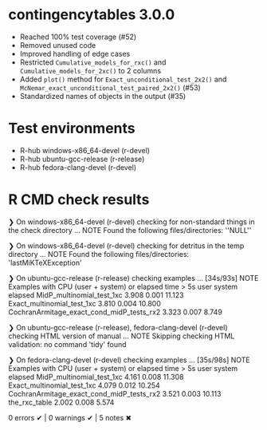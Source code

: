 # contingencytables 3.0.0

* Reached 100% test coverage (#52)
* Removed unused code
* Improved handling of edge cases
* Restricted `Cumulative_models_for_rxc()` and `Cumulative_models_for_2xc()` to 2 columns
* Added `plot()` method for `Exact_unconditional_test_2x2()` and `McNemar_exact_unconditional_test_paired_2x2()` (#53)
* Standardized names of objects in the output (#35)

# Test environments
- R-hub windows-x86_64-devel (r-devel)
- R-hub ubuntu-gcc-release (r-release)
- R-hub fedora-clang-devel (r-devel)

# R CMD check results
❯ On windows-x86_64-devel (r-devel)
  checking for non-standard things in the check directory ... NOTE
  Found the following files/directories:
    ''NULL''

❯ On windows-x86_64-devel (r-devel)
  checking for detritus in the temp directory ... NOTE
  Found the following files/directories:
    'lastMiKTeXException'

❯ On ubuntu-gcc-release (r-release)
  checking examples ... [34s/93s] NOTE
  Examples with CPU (user + system) or elapsed time > 5s
                                             user system elapsed
  MidP_multinomial_test_1xc                 3.908  0.001  11.123
  Exact_multinomial_test_1xc                3.810  0.004  10.800
  CochranArmitage_exact_cond_midP_tests_rx2 3.323  0.007   8.749

❯ On ubuntu-gcc-release (r-release), fedora-clang-devel (r-devel)
  checking HTML version of manual ... NOTE
  Skipping checking HTML validation: no command 'tidy' found

❯ On fedora-clang-devel (r-devel)
  checking examples ... [35s/98s] NOTE
  Examples with CPU (user + system) or elapsed time > 5s
                                             user system elapsed
  MidP_multinomial_test_1xc                 4.161  0.008  11.308
  Exact_multinomial_test_1xc                4.079  0.012  10.254
  CochranArmitage_exact_cond_midP_tests_rx2 3.521  0.003  10.113
  the_rxc_table                             2.002  0.008   5.574

0 errors ✔ | 0 warnings ✔ | 5 notes ✖
